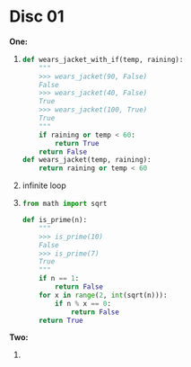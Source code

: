 # Disc 01

**One:**

1. ```python
   def wears_jacket_with_if(temp, raining):
       """
       >>> wears_jacket(90, False)
       False
       >>> wears_jacket(40, False)
       True
       >>> wears_jacket(100, True)
       True
       """
       if raining or temp < 60:
           return True
       return False
   def wears_jacket(temp, raining):
       return raining or temp < 60
   ```

2. infinite loop

3. ```python
   from math import sqrt
   
   def is_prime(n):
       """
       >>> is_prime(10)
       False
       >>> is_prime(7)
       True
       """
       if n == 1:
           return False
       for x in range(2, int(sqrt(n))):
           if n % x == 0:
               return False
       return True
   ```

**Two:**

1. 